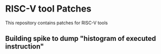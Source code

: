# RISC-V tool Patches 

This repository contains patches for RISC-V tools

## Building spike to dump "histogram of executed instruction"

